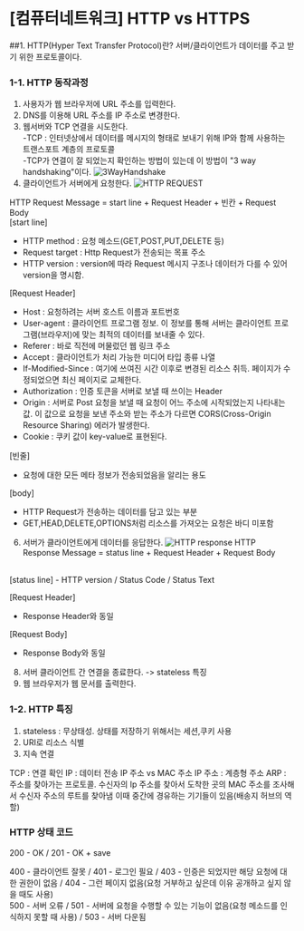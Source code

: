 # [컴퓨터네트워크] HTTP vs HTTPS

##1. HTTP(Hyper Text Transfer Protocol)란?
서버/클라이언트가 데이터를 주고 받기 위한 프로토콜이다.

### 1-1. HTTP 동작과정
1. 사용자가 웹 브라우저에 URL 주소를 입력한다.
2. DNS를 이용해 URL 주소를 IP 주소로 변경한다.
3. 웹서버와 TCP 연결을 시도한다.
   <br>
   -TCP : 인터넷상에서 데이터를 메시지의 형태로 보내기 위해 IP와 함께 사용하는 트랜스포트 계층의 프로토콜
   <br>
   -TCP가 연결이 잘 되었는지 확인하는 방법이 있는데 이 방법이 "3 way handshaking"이다.
![3WayHandshake](https://github.com/user-attachments/assets/e1f9c36b-502c-4c58-8e48-d5ad1c021bca)
4. 클라이언트가 서버에게 요청한다.
![HTTP REQUEST](https://github.com/user-attachments/assets/67fc4d1d-5c83-41ef-a276-a055a2716aea)

HTTP Request Message = start line + Request Header + 빈칸 + Request Body
<br>
[start line]
- HTTP method : 요청 메소드(GET,POST,PUT,DELETE 등)
  <br>
- Request target : Http Request가 전송되는 목표 주소
  <br>
- HTTP version : version에 따라 Request 메시지 구조나 데이터가 다를 수 있어 version을 명시함.
  
[Request Header]
<br>
- Host : 요청하려는 서버 호스트 이름과 포트번호
- User-agent : 클라이언트 프로그램 정보. 이 정보를 통해 서버는 클라이언트 프로그램(브라우저)에 맞는 최적의 데이터를 보내줄 수 있다.
- Referer : 바로 직전에 머물렀던 웹 링크 주소
- Accept : 클라이언트가 처리 가능한 미디어 타입 종류 나열
- If-Modified-Since : 여기에 쓰여진 시간 이후로 변경된 리소스 취득. 페이지가 수정되었으면 최신 페이지로 교체한다.
- Authorization : 인증 토큰을 서버로 보낼 때 쓰이는 Header
- Origin : 서버로 Post 요청을 보낼 때 요청이 어느 주소에 시작되었는지 나타내는 값. 이 값으로 요청을 보낸 주소와 받는 주소가 다르면 CORS(Cross-Origin Resource Sharing) 에러가 발생한다.
- Cookie : 쿠키 값이 key-value로 표현된다.

[빈줄]
- 요청에 대한 모든 메타 정보가 전송되었음을 알리는 용도

[body]
- HTTP Request가 전송하는 데이터를 담고 있는 부분
- GET,HEAD,DELETE,OPTIONS처럼 리소스를 가져오는 요청은 바디 미포함

6. 서버가 클라이언트에게 데이터를 응답한다.
![HTTP response](https://github.com/user-attachments/assets/37825aca-255d-462c-9029-34f86b940be1)
HTTP Response Message = status line + Request Header + Request Body
<br>
[status line]
- HTTP version / Status Code / Status Text

[Request Header]
- Response Header와 동일

[Request Body] 
- Response Body와 동일

8. 서버 클라이언트 간 연결을 종료한다. -> stateless 특징
9. 웹 브라우저가 웹 문서를 출력한다.

### 1-2. HTTP 특징
1. stateless : 무상태성. 상태를 저장하기 위해서는 세션,쿠키 사용
2. URI로 리소스 식별
3. 지속 연결

TCP : 연결 확인
IP : 데이터 전송
IP 주소 vs MAC 주소
IP 주소 : 계층형 주소
ARP : 주소를 찾아가는 프로토콜. 수신자의 Ip 주소를 찾아서 도착한 곳의 MAC 주소를 조사해서 수신자 주소의 루트를 찾아냄
이때 중간에 경유하는 기기들이 있음(배송지 허브의 역할)

### HTTP 상태 코드
200 - OK / 201 - OK + save

400 - 클라이언트 잘못 / 401 - 로그인 필요 / 403 - 인증은 되었지만 해당 요청에 대한 권한이 없음 / 404 - 그런 페이지 없음(요청 거부하고 싶은데 이유 공개하고 싶지 않을 때도 사용)                                                                   
500 - 서버 오류 / 501 - 서버에 요청을 수행할 수 있는 기능이 없음(요청 메소드를 인식하지 못할 때 사용) / 503 - 서버 다운됨
